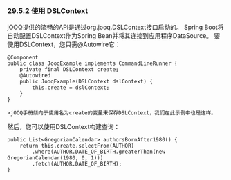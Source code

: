 ### 29.5.2 使用 DSLContext

jOOQ提供的流畅的API是通过org.jooq.DSLContext接口启动的。 Spring Boot将自动配置DSLContext作为Spring Bean并将其连接到应用程序DataSource。 要使用DSLContext，您只需@Autowire它：
```
@Component
public class JooqExample implements CommandLineRunner {
    private final DSLContext create;
    @Autowired
    public JooqExample(DSLContext dslContext) {
        this.create = dslContext;
    }
}
```

    >jOOQ手册倾向于使用名为create的变量来保存DSLContext，我们在此示例中也是这样。
    
然后，您可以使用DSLContext构建查询：

```
public List<GregorianCalendar> authorsBornAfter1980() {
    return this.create.selectFrom(AUTHOR)
        .where(AUTHOR.DATE_OF_BIRTH.greaterThan(new GregorianCalendar(1980, 0, 1)))
        .fetch(AUTHOR.DATE_OF_BIRTH);
}
```